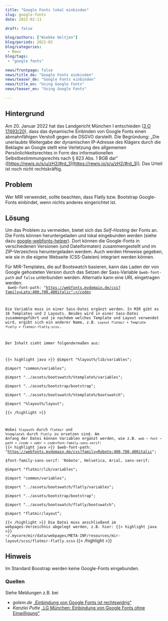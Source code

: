 ```yaml
---
title: "Google Fonts lokal einbinden"
slug: google-fonts
date: 2022-02-11

draft: false

blog/authors: ["Wiebke Oeltjen"]
blog/periods: 2022-02
blog/categories:
 - News
blog/tags:
 - "google fonts"

news/frontpage: false
news/title_de: "Google Fonts einbinden"
news/teaser_de: "Google Fonts einbinden"
news/title_en: "Using Google Fonts"
news/teaser_en: "Using Google Fonts"

---
```

## Hintergrund
Am 20. Januar 2022 hat das Landgericht München I entschieden ([3 O 17493/20](https://rewis.io/urteile/urteil/lhm-20-01-2022-3-o-1749320/)), dass das dynamische Einbinden von Google Fonts einen abmahnfähigen Verstoß gegen die DSGVO darstellt. Die Begründung: „Die unerlaubte Weitergabe der dynamischen IP-Adresse des Klägers durch die Beklagte an Google stellt eine Verletzung des allgemeinen Persönlichkeitsrechtes in Form des informationellen Selbstbestimmungsrechts nach § 823 Abs. 1 BGB dar“ ([https://rewis.io/s/u/zH2/#rd_3](https://rewis.io/s/u/zH2/#rd_3)). Das Urteil ist noch nicht rechtskräftig. 

## Problem
Wer MIR verwendet, sollte beachten, dass Flatly bzw. Bootstrap Google-Fonts einbindet, wenn nichts anderes eingerichtet ist. 

## Lösung
Um das Problem zu vermeiden, bietet sich das *Self-Hosting* der Fonts an. Die Fonts können heruntergeladen und lokal eingebunden werden (siehe dazu [google-webfonts-helper](https://google-webfonts-helper.herokuapp.com/fonts)). Dort können die Google-Fonts in verschiedenen Versionen (und Dateiformaten) zusammengestellt und im ZIP-Verzeichnis heruntergeladen werdem. Auch werden Hinweise gegeben, wie sie in die eigene Webseite (CSS-Dateien) integriert werden können.

Für MIR-Templates, die auf Bootswatch basieren, kann das Laden der von Google gehosteten Version durch das Setzen der Sass-Variable <code>$web-font-path</code> auf <code>false</code> unterbunden werden. Alternativ kann eine URL eingetragen werden:  
<code> $web-font-path: \"https://webfonts.mydomain.de/css?family=Lato:400,700,400italic";</code>

Die Variable muss in einer Sass-Datei ergänzt werden. In MIR gibt es 16 Templates und 2 Layouts. Beides wird in einer Sass-Datei zusammengeführt und je nachdem welches Template und Layout verwendet wird, ergibt sich ein anderer Name, z.B. <code>Layout flatmir + Template flatly = flatmir-flatly.scss</code>.

Der Inhalt sieht immer folgendermaßen aus:

{{< highlight java >}}
 @import "%layout%/lib/variables";  
 @import "common/variables";  
 @import  "../assets/bootswatch/%template%/variables";  
 @import  "../assets/bootstrap/bootstrap";  
 @import  "../assets/bootswatch/%template%/bootswatch";  
 @import "%layout%/layout";  
{{< /highlight >}}

Wobei <code>%layout%</code> durch <code>flatmir</code> und <code>%template%</code> durch <code>flatly</code> zu ersetzen sind. Am Anfang der Datei können Variablen ergänzt werden, wie z.B. <code>$web-font-path</code> oder <code>$font-family-sans-serif</code>:
{{< highlight java >}}
 $web-font-path: "https://webfonts.mydomain.de/css?family=Roboto:400,700,400italic";  
 $font-family-sans-serif: 'Roboto', Helvetica, Arial, sans-serif;  
 @import "flatmir/lib/variables";  
 @import "common/variables";  
 @import  "../assets/bootswatch/flatly/variables";  
 @import  "../assets/bootstrap/bootstrap";  
 @import  "../assets/bootswatch/flatly/bootswatch";  
 @import "flatmir/layout“;  
{{< /highlight >}}
Die Datei muss anschließend im webpages-Verzeichnis abgelegt werden, z.B. hier:
{{< highlight java >}}
 ~/.mycore/mir/data/webpages/META-INF/resources/mir-layout/scss/flatmir-flatly.scss</code>
{{< /highlight >}}

## Hinweis
Im Standard Boostrap werden keine Google-Fonts eingebunden.  

### Quellen
Siehe Meldungen z.B. bei 
* _golem.de_ [„Einbindung von Google Fonts ist rechtswidrig“](https://www.golem.de/news/landgericht-muenchen-einbindung-von-google-fonts-ist-rechtswidrig-2202-162826.html)  
* _Kanzlei Putte_ [„LG München: Einbindung von Google Fonts ohne Einwilligung“](https://www.ra-plutte.de/lg-muenchen-dynamische-einbindung-google-web-fonts-ist-dsgvo/)  

